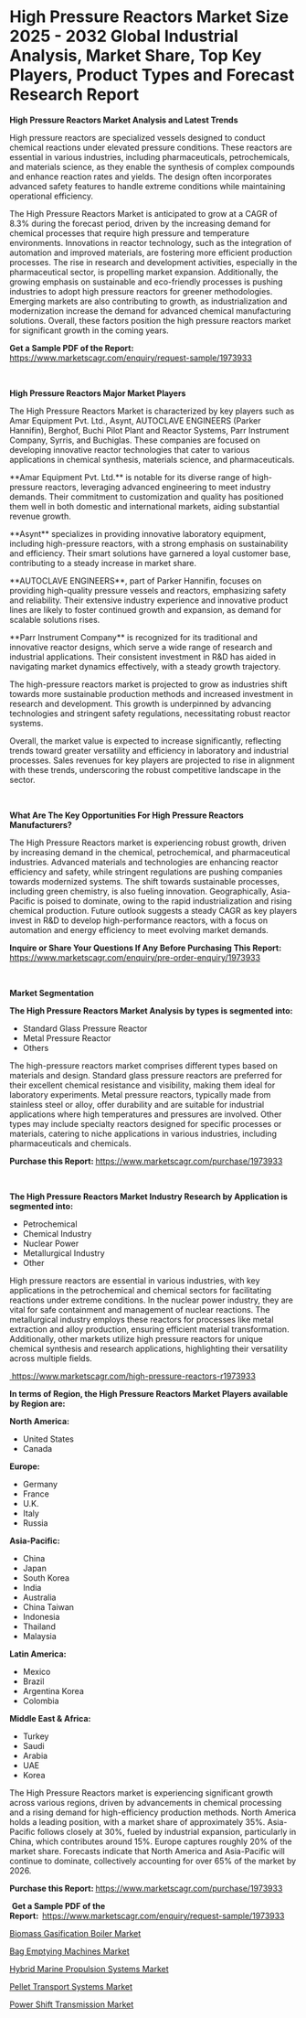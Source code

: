 <p><h1>High Pressure Reactors Market Size 2025 - 2032 Global Industrial Analysis, Market Share, Top Key Players, Product Types and Forecast Research Report</h1></p><p><strong>High Pressure Reactors Market Analysis and Latest Trends</strong></p>
<p><p>High pressure reactors are specialized vessels designed to conduct chemical reactions under elevated pressure conditions. These reactors are essential in various industries, including pharmaceuticals, petrochemicals, and materials science, as they enable the synthesis of complex compounds and enhance reaction rates and yields. The design often incorporates advanced safety features to handle extreme conditions while maintaining operational efficiency.</p><p>The High Pressure Reactors Market is anticipated to grow at a CAGR of 8.3% during the forecast period, driven by the increasing demand for chemical processes that require high pressure and temperature environments. Innovations in reactor technology, such as the integration of automation and improved materials, are fostering more efficient production processes. The rise in research and development activities, especially in the pharmaceutical sector, is propelling market expansion. Additionally, the growing emphasis on sustainable and eco-friendly processes is pushing industries to adopt high pressure reactors for greener methodologies. Emerging markets are also contributing to growth, as industrialization and modernization increase the demand for advanced chemical manufacturing solutions. Overall, these factors position the high pressure reactors market for significant growth in the coming years.</p></p>
<p><strong>Get a Sample PDF of the Report:&nbsp;</strong> <a href="https://www.marketscagr.com/enquiry/request-sample/1973933?utm_campaign=2097&utm_medium=2&utm_source=Github&utm_content=ia&utm_term=11042025&utm_id=high-pressure-reactors">https://www.marketscagr.com/enquiry/request-sample/1973933</a></p>
<p>&nbsp;</p>
<p><strong>High Pressure Reactors Major Market Players</strong></p>
<p><p>The High Pressure Reactors Market is characterized by key players such as Amar Equipment Pvt. Ltd., Asynt, AUTOCLAVE ENGINEERS (Parker Hannifin), Berghof, Buchi Pilot Plant and Reactor Systems, Parr Instrument Company, Syrris, and Buchiglas. These companies are focused on developing innovative reactor technologies that cater to various applications in chemical synthesis, materials science, and pharmaceuticals.</p><p>**Amar Equipment Pvt. Ltd.** is notable for its diverse range of high-pressure reactors, leveraging advanced engineering to meet industry demands. Their commitment to customization and quality has positioned them well in both domestic and international markets, aiding substantial revenue growth.</p><p>**Asynt** specializes in providing innovative laboratory equipment, including high-pressure reactors, with a strong emphasis on sustainability and efficiency. Their smart solutions have garnered a loyal customer base, contributing to a steady increase in market share.</p><p>**AUTOCLAVE ENGINEERS**, part of Parker Hannifin, focuses on providing high-quality pressure vessels and reactors, emphasizing safety and reliability. Their extensive industry experience and innovative product lines are likely to foster continued growth and expansion, as demand for scalable solutions rises.</p><p>**Parr Instrument Company** is recognized for its traditional and innovative reactor designs, which serve a wide range of research and industrial applications. Their consistent investment in R&D has aided in navigating market dynamics effectively, with a steady growth trajectory.</p><p>The high-pressure reactors market is projected to grow as industries shift towards more sustainable production methods and increased investment in research and development. This growth is underpinned by advancing technologies and stringent safety regulations, necessitating robust reactor systems.</p><p>Overall, the market value is expected to increase significantly, reflecting trends toward greater versatility and efficiency in laboratory and industrial processes. Sales revenues for key players are projected to rise in alignment with these trends, underscoring the robust competitive landscape in the sector.</p></p>
<p>&nbsp;</p>
<p><strong>What Are The Key Opportunities For High Pressure Reactors Manufacturers?</strong></p>
<p><p>The High Pressure Reactors market is experiencing robust growth, driven by increasing demand in the chemical, petrochemical, and pharmaceutical industries. Advanced materials and technologies are enhancing reactor efficiency and safety, while stringent regulations are pushing companies towards modernized systems. The shift towards sustainable processes, including green chemistry, is also fueling innovation. Geographically, Asia-Pacific is poised to dominate, owing to the rapid industrialization and rising chemical production. Future outlook suggests a steady CAGR as key players invest in R&D to develop high-performance reactors, with a focus on automation and energy efficiency to meet evolving market demands.</p></p>
<p><strong>Inquire or Share Your Questions If Any Before Purchasing This Report:</strong> <a href="https://www.marketscagr.com/enquiry/pre-order-enquiry/1973933?utm_campaign=2097&utm_medium=2&utm_source=Github&utm_content=ia&utm_term=11042025&utm_id=high-pressure-reactors">https://www.marketscagr.com/enquiry/pre-order-enquiry/1973933</a></p>
<p>&nbsp;</p>
<p><strong>Market Segmentation</strong></p>
<p><strong>The High Pressure Reactors Market Analysis by types is segmented into:</strong></p>
<p><ul><li>Standard Glass Pressure Reactor</li><li>Metal Pressure Reactor</li><li>Others</li></ul></p>
<p><p>The high-pressure reactors market comprises different types based on materials and design. Standard glass pressure reactors are preferred for their excellent chemical resistance and visibility, making them ideal for laboratory experiments. Metal pressure reactors, typically made from stainless steel or alloy, offer durability and are suitable for industrial applications where high temperatures and pressures are involved. Other types may include specialty reactors designed for specific processes or materials, catering to niche applications in various industries, including pharmaceuticals and chemicals.</p></p>
<p><strong>Purchase this Report:&nbsp;</strong><a href="https://www.marketscagr.com/purchase/1973933?utm_campaign=2097&utm_medium=2&utm_source=Github&utm_content=ia&utm_term=11042025&utm_id=high-pressure-reactors">https://www.marketscagr.com/purchase/1973933</a></p>
<p>&nbsp;</p>
<p><strong>The High Pressure Reactors Market Industry Research by Application is segmented into:</strong></p>
<p><ul><li>Petrochemical</li><li>Chemical Industry</li><li>Nuclear Power</li><li>Metallurgical Industry</li><li>Other</li></ul></p>
<p><p>High pressure reactors are essential in various industries, with key applications in the petrochemical and chemical sectors for facilitating reactions under extreme conditions. In the nuclear power industry, they are vital for safe containment and management of nuclear reactions. The metallurgical industry employs these reactors for processes like metal extraction and alloy production, ensuring efficient material transformation. Additionally, other markets utilize high pressure reactors for unique chemical synthesis and research applications, highlighting their versatility across multiple fields.</p></p>
<p><a href="https://www.marketscagr.com/high-pressure-reactors-r1973933?utm_campaign=2097&utm_medium=2&utm_source=Github&utm_content=ia&utm_term=11042025&utm_id=high-pressure-reactors">&nbsp;https://www.marketscagr.com/high-pressure-reactors-r1973933</a></p>
<p><strong>In terms of Region, the High Pressure Reactors Market Players available by Region are:</strong></p>
<p>
    <p> <strong> North America: </strong>
        <ul>
            <li>United States</li>
            <li>Canada</li>
        </ul>
        </p> 
    <p> <strong> Europe: </strong>
        <ul>
            <li>Germany</li>
            <li>France</li>
            <li>U.K.</li>
            <li>Italy</li>
            <li>Russia</li>
        </ul>
        </p> 
    <p> <strong> Asia-Pacific: </strong>
        <ul>
            <li>China</li>
            <li>Japan</li>
            <li>South Korea</li>
            <li>India</li>
            <li>Australia</li>
            <li>China Taiwan</li>
            <li>Indonesia</li>
            <li>Thailand</li>
            <li>Malaysia</li>
        </ul>
        </p> 
    <p> <strong> Latin America: </strong>
        <ul>
            <li>Mexico</li>
            <li>Brazil</li>
            <li>Argentina Korea</li>
            <li>Colombia</li>
        </ul>
        </p> 
    <p> <strong> Middle East & Africa: </strong>
        <ul>
            <li>Turkey</li>
            <li>Saudi</li>
            <li>Arabia</li>
            <li>UAE</li>
            <li>Korea</li>
        </ul>
    </p>
    </p>
<p><p>The High Pressure Reactors market is experiencing significant growth across various regions, driven by advancements in chemical processing and a rising demand for high-efficiency production methods. North America holds a leading position, with a market share of approximately 35%. Asia-Pacific follows closely at 30%, fueled by industrial expansion, particularly in China, which contributes around 15%. Europe captures roughly 20% of the market share. Forecasts indicate that North America and Asia-Pacific will continue to dominate, collectively accounting for over 65% of the market by 2026.</p></p>
<p><strong>Purchase this Report: </strong><a href="https://www.marketscagr.com/purchase/1973933?utm_campaign=2097&utm_medium=2&utm_source=Github&utm_content=ia&utm_term=11042025&utm_id=high-pressure-reactors">https://www.marketscagr.com/purchase/1973933</a></p>
<p>&nbsp;<strong>Get a Sample PDF of the Report:&nbsp;&nbsp;</strong><a href="https://www.marketscagr.com/enquiry/request-sample/1973933?utm_campaign=2097&utm_medium=2&utm_source=Github&utm_content=ia&utm_term=11042025&utm_id=high-pressure-reactors">https://www.marketscagr.com/enquiry/request-sample/1973933</a></p>
<p><strong></strong></p>
<p><p><a href="https://github.com/micbotam/Market-Research-Report-List-1/blob/main/biomass-gasification-boiler-market.md?utm_campaign=2097&utm_medium=2&utm_source=Github&utm_content=ia&utm_term=11042025&utm_id=high-pressure-reactors">Biomass Gasification Boiler Market</a></p><p><a href="https://github.com/samesdufloiw/Market-Research-Report-List-1/blob/main/bag-emptying-machines-market.md?utm_campaign=2097&utm_medium=2&utm_source=Github&utm_content=ia&utm_term=11042025&utm_id=high-pressure-reactors">Bag Emptying Machines Market</a></p><p><a href="https://github.com/ngozudapshi/Market-Research-Report-List-1/blob/main/hybrid-marine-propulsion-systems-market.md?utm_campaign=2097&utm_medium=2&utm_source=Github&utm_content=ia&utm_term=11042025&utm_id=high-pressure-reactors">Hybrid Marine Propulsion Systems Market</a></p><p><a href="https://github.com/shadnfamoza/Market-Research-Report-List-1/blob/main/pellet-transport-systems-market.md?utm_campaign=2097&utm_medium=2&utm_source=Github&utm_content=ia&utm_term=11042025&utm_id=high-pressure-reactors">Pellet Transport Systems Market</a></p><p><a href="https://github.com/scaseiargas/Market-Research-Report-List-1/blob/main/power-shift-transmission-market.md?utm_campaign=2097&utm_medium=2&utm_source=Github&utm_content=ia&utm_term=11042025&utm_id=high-pressure-reactors">Power Shift Transmission Market</a></p></p>